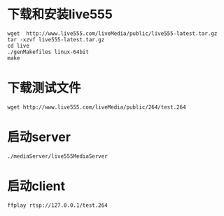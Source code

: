 # 下载和安装live555
```
wget  http://www.live555.com/liveMedia/public/live555-latest.tar.gz
tar -xzvf live555-latest.tar.gz
cd live
./genMakefiles linux-64bit
make
```

# 下载测试文件
```
wget http://www.live555.com/liveMedia/public/264/test.264
```

# 启动server
```
./mediaServer/live555MediaServer
```

# 启动client
```
ffplay rtsp://127.0.0.1/test.264
```
